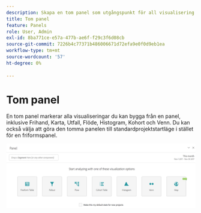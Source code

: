 ```yaml
---
description: Skapa en tom panel som utgångspunkt för all visualisering.
title: Tom panel
feature: Panels
role: User, Admin
exl-id: 8ba771ce-e57a-477b-ae6f-f29c3f6d08cb
source-git-commit: 7226b4c77371b486006671d72efa9e0f0d9eb1ea
workflow-type: tm+mt
source-wordcount: '57'
ht-degree: 0%

---
```


# Tom panel

En tom panel markerar alla visualiseringar du kan bygga från en panel, inklusive Frihand, Karta, Utfall, Flöde, Histogram, Kohort och Venn. Du kan också välja att göra den tomma panelen till standardprojektstartläge i stället för en friformspanel.

![](assets/blank_panel.png)
